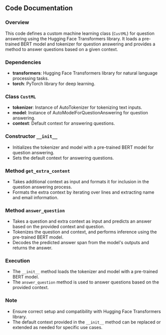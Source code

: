 ## Code Documentation

### Overview
This code defines a custom machine learning class (`CustML`) for question answering using the Hugging Face Transformers library. It loads a pre-trained BERT model and tokenizer for question answering and provides a method to answer questions based on a given context.

### Dependencies
- **transformers**: Hugging Face Transformers library for natural language processing tasks.
- **torch**: PyTorch library for deep learning.

### Class `CustML`
- **tokenizer**: Instance of AutoTokenizer for tokenizing text inputs.
- **model**: Instance of AutoModelForQuestionAnswering for question answering.
- **context**: Default context for answering questions.

### Constructor `__init__`
- Initializes the tokenizer and model with a pre-trained BERT model for question answering.
- Sets the default context for answering questions.

### Method `get_extra_content`
- Takes additional context as input and formats it for inclusion in the question answering process.
- Formats the extra context by iterating over lines and extracting name and email information.

### Method `answer_question`
- Takes a question and extra context as input and predicts an answer based on the provided context and question.
- Tokenizes the question and context, and performs inference using the pre-trained BERT model.
- Decodes the predicted answer span from the model's outputs and returns the answer.

### Execution
- The `__init__` method loads the tokenizer and model with a pre-trained BERT model.
- The `answer_question` method is used to answer questions based on the provided context.

### Note
- Ensure correct setup and compatibility with Hugging Face Transformers library.
- The default context provided in the `__init__` method can be replaced or extended as needed for specific use cases.
